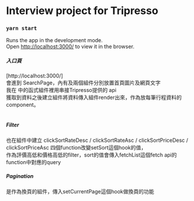 # Interview project for Tripresso

### `yarn start`

Runs the app in the development mode.\
Open [http://localhost:3000/](http://localhost:3000/) to view it in the browser.

<h5>入口頁</h5>
[http://localhost:3000/] <br/>
會進到 SearchPage，內有<Banner/>及<MainContent/>兩個組件分別放置首頁圖片及網頁文字<br/>
我在 <MainContent/>中的<SearchResult/>函式組件裡用串接Tripresso提供的 api <br/>
獲取到資料之後建立<TourList/>組件將資料傳入<TourItem/>組件render出來，作為放每筆行程資料的component。<br/>
<br/>

<h5>Filter</h5>
也在<SearchResult/>組件中建立 clickSortRateDesc / clickSortRateAsc /  clickSortPriceDesc / clickSortPriceAsc 四個function改變setSort這個hook的值，<br/>
作為評價高低和價格高低的filter，sort的值會傳入fetchList這個fetch api的function中對應的query

<h5>Pagination</h5>
<Pagination/>是作為換頁的組件，傳入setCurrentPage這個hook做換頁的功能
